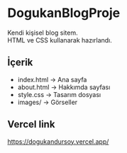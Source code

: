 # DogukanBlogProje
Kendi kişisel blog sitem.  
HTML ve CSS kullanarak hazırlandı.  

## İçerik
- index.html → Ana sayfa
- about.html → Hakkımda sayfası
- style.css → Tasarım dosyası
- images/ → Görseller

## Vercel link
https://dogukandursoy.vercel.app/
